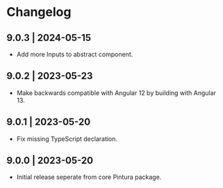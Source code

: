 # Changelog

## 9.0.3 | 2024-05-15

- Add more Inputs to abstract component.

## 9.0.2 | 2023-05-23

- Make backwards compatible with Angular 12 by building with Angular 13.

## 9.0.1 | 2023-05-20

- Fix missing TypeScript declaration.

## 9.0.0 | 2023-05-20

- Initial release seperate from core Pintura package.
